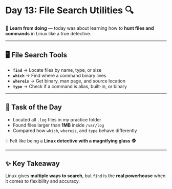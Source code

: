 # Day 13: File Search Utilities 🔍

🚀 **Learn from doing** — today was about learning how to **hunt files and commands** in Linux like a true detective.  

---

## 🖥️ File Search Tools  

- **`find`** → Locate files by name, type, or size  
- **`which`** → Find where a command binary lives  
- **`whereis`** → Get binary, man page, and source location  
- **`type`** → Check if a command is alias, built-in, or binary  

---

## 📂 Task of the Day  

- Located all `.log` files in my practice folder  
- Found files larger than **1MB** inside `/var/log`  
- Compared how `which`, `whereis`, and `type` behave differently  

💡 Felt like being a **Linux detective with a magnifying glass** 🕵️  

---

## ✨ Key Takeaway  

Linux gives **multiple ways to search**, but `find` is the **real powerhouse** when it comes to flexibility and accuracy.  
